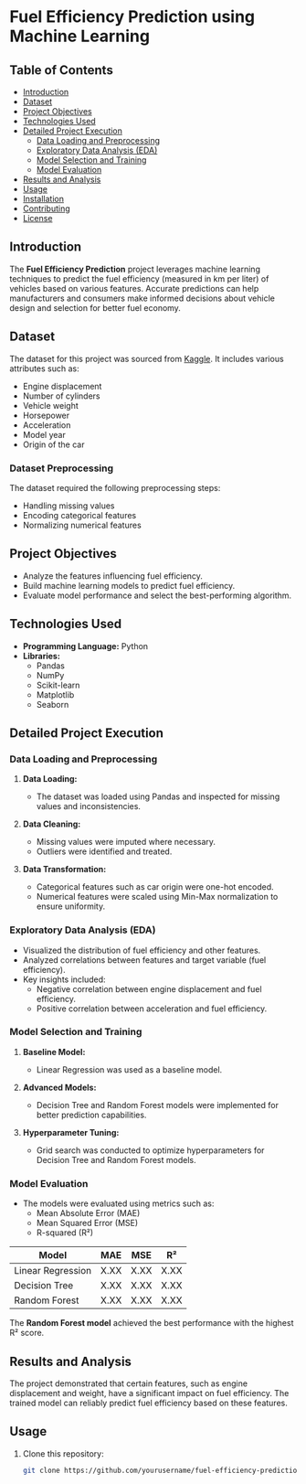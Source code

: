 # Fuel Efficiency Prediction using Machine Learning
 
## Table of Contents
- [Introduction](#introduction)
- [Dataset](#dataset)
- [Project Objectives](#project-objectives)
- [Technologies Used](#technologies-used)
- [Detailed Project Execution](#detailed-project-execution)
  - [Data Loading and Preprocessing](#data-loading-and-preprocessing)
  - [Exploratory Data Analysis (EDA)](#exploratory-data-analysis-eda)
  - [Model Selection and Training](#model-selection-and-training)
  - [Model Evaluation](#model-evaluation)
- [Results and Analysis](#results-and-analysis)
- [Usage](#usage)
- [Installation](#installation)
- [Contributing](#contributing)
- [License](#license)

## Introduction
The **Fuel Efficiency Prediction** project leverages machine learning techniques to predict the fuel efficiency (measured in km per liter) of vehicles based on various features. Accurate predictions can help manufacturers and consumers make informed decisions about vehicle design and selection for better fuel economy.

## Dataset
The dataset for this project was sourced from [Kaggle](https://www.kaggle.com). It includes various attributes such as:

- Engine displacement  
- Number of cylinders  
- Vehicle weight  
- Horsepower  
- Acceleration  
- Model year  
- Origin of the car  

### Dataset Preprocessing
The dataset required the following preprocessing steps:
- Handling missing values
- Encoding categorical features
- Normalizing numerical features

## Project Objectives
- Analyze the features influencing fuel efficiency.
- Build machine learning models to predict fuel efficiency.
- Evaluate model performance and select the best-performing algorithm.

## Technologies Used
- **Programming Language:** Python  
- **Libraries:**
  - Pandas
  - NumPy
  - Scikit-learn
  - Matplotlib
  - Seaborn
  
## Detailed Project Execution
### Data Loading and Preprocessing
1. **Data Loading:**  
   - The dataset was loaded using Pandas and inspected for missing values and inconsistencies.

2. **Data Cleaning:**  
   - Missing values were imputed where necessary.  
   - Outliers were identified and treated.

3. **Data Transformation:**  
   - Categorical features such as car origin were one-hot encoded.  
   - Numerical features were scaled using Min-Max normalization to ensure uniformity.

### Exploratory Data Analysis (EDA)
- Visualized the distribution of fuel efficiency and other features.
- Analyzed correlations between features and target variable (fuel efficiency).
- Key insights included:
  - Negative correlation between engine displacement and fuel efficiency.
  - Positive correlation between acceleration and fuel efficiency.

### Model Selection and Training
1. **Baseline Model:**  
   - Linear Regression was used as a baseline model.

2. **Advanced Models:**  
   - Decision Tree and Random Forest models were implemented for better prediction capabilities.

3. **Hyperparameter Tuning:**  
   - Grid search was conducted to optimize hyperparameters for Decision Tree and Random Forest models.

### Model Evaluation
- The models were evaluated using metrics such as:
  - Mean Absolute Error (MAE)
  - Mean Squared Error (MSE)
  - R-squared (R²)

| Model           | MAE  | MSE   | R²   |
|-----------------|------|-------|-------|
| Linear Regression | X.XX | X.XX  | X.XX  |
| Decision Tree    | X.XX | X.XX  | X.XX  |
| Random Forest    | X.XX | X.XX  | X.XX  |

The **Random Forest model** achieved the best performance with the highest R² score.

## Results and Analysis
The project demonstrated that certain features, such as engine displacement and weight, have a significant impact on fuel efficiency. The trained model can reliably predict fuel efficiency based on these features.

## Usage
1. Clone this repository:
   ```bash
   git clone https://github.com/yourusername/fuel-efficiency-prediction.git
